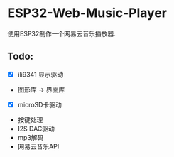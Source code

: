 ESP32-Web-Music-Player
======================
使用ESP32制作一个网易云音乐播放器.


Todo:
-----
- [x] ili9341 显示驱动
- 图形库 -> 界面库
- [x] microSD卡驱动
- 按键处理
- I2S DAC驱动
- mp3解码
- 网易云音乐API
